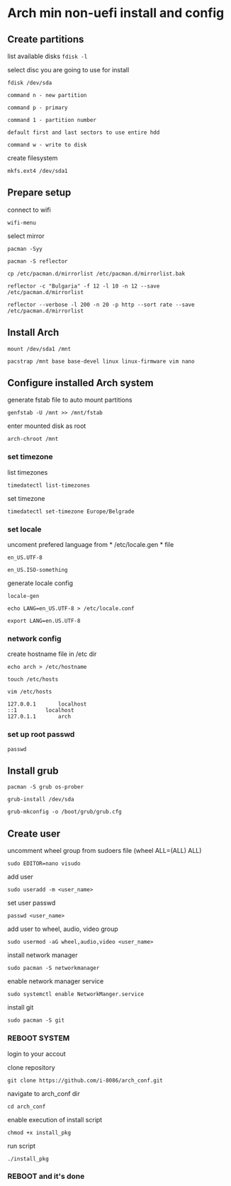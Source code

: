 # Arch min non-uefi install and config

## Create partitions
list available disks
`fdisk -l`

select disc you are going to use for install

`fdisk /dev/sda`

	command n - new partition
	
	command p - primary
	
	command 1 - partition number
	
	default first and last sectors to use entire hdd
	
	command w - write to disk
	
	
create filesystem

`mkfs.ext4 /dev/sda1`

## Prepare setup

connect to wifi

`wifi-menu`

select mirror

`pacman -Syy`

`pacman -S reflector`

`cp /etc/pacman.d/mirrorlist /etc/pacman.d/mirrorlist.bak`

`reflector -c "Bulgaria" -f 12 -l 10 -n 12 --save /etc/pacman.d/mirrorlist`

`reflector --verbose -l 200 -n 20 -p http --sort rate --save /etc/pacman.d/mirrorlist`


## Install Arch

`mount /dev/sda1 /mnt`

`pacstrap /mnt base base-devel linux linux-firmware vim nano`

## Configure installed Arch system

generate fstab file to auto mount partitions

`genfstab -U /mnt >> /mnt/fstab`

enter mounted disk as root

`arch-chroot /mnt`

### set timezone

list timezones

`timedatectl list-timezones`

set timezone

`timedatectl set-timezone Europe/Belgrade`

### set locale

uncoment prefered language from * /etc/locale.gen * file

	en_US.UTF-8
	
	en_US.ISO-something

generate locale config

	locale-gen
	
	echo LANG=en_US.UTF-8 > /etc/locale.conf
	
	export LANG=en.US.UTF-8
	
### network config

create hostname file in /etc dir

`echo arch > /etc/hostname`

`touch /etc/hosts`

`vim /etc/hosts`

```
127.0.0.1		localhost
::1			localhost
127.0.1.1		arch
```

### set up root passwd
`passwd`

## Install grub

`pacman -S grub os-prober`

`grub-install /dev/sda`

`grub-mkconfig -o /boot/grub/grub.cfg`

## Create user

uncomment wheel group from sudoers file (wheel ALL=(ALL) ALL)

`sudo EDITOR=nano visudo`

add user

`sudo useradd -m <user_name>`

set user passwd

`passwd <user_name>`

add user to wheel, audio, video group

`sudo usermod -aG wheel,audio,video <user_name>`

install network manager

`sudo pacman -S networkmanager`

enable network manager service

`sudo systemctl enable NetworkManger.service`

install git

`sudo pacman -S git`

### REBOOT SYSTEM

login to your accout

clone repository

`git clone https://github.com/i-8086/arch_conf.git`

navigate to arch_conf dir

`cd arch_conf`

enable execution of install script

`chmod +x install_pkg`

run script

`./install_pkg`

### REBOOT and it's done

